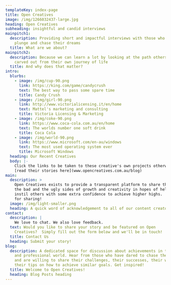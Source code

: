 ```yaml
---
templateKey: index-page
title: Open Creatives
image: /img/1266032437-large.jpg
heading: Open Creatives
subheading: insightful and candid interviews
mainpitch1:
  description: Providing short and impactful interviews with those who take the
    plunge and chase their dreams
  title: What are we about?
mainpitch2:
  description: Because we can learn a lot by looking at the path others have
    carved out from their own journey of life
  title: And why does that matter?
intro:
  blurbs:
    - image: /img/cup-90.png
      link: https://king.com/game/candycrush
      text: The best way to pass some spare time
      title: Candy Crush
    - image: /img/girl-90.png
      link: http://www.victorialicensing.it/en/home
      text: Mattel's marketing and consulting
      title: Victoria Licensing & Marketing
    - image: /img/coke-90.png
      link: https://www.coca-cola.com.au/en/home
      text: The worlds number one soft drink
      title: Coca Cola
    - image: /img/world-90.png
      link: https://www.microsoft.com/en-au/windows
      text: The most used operating system ever
      title: Microsoft Windows
  heading: Our Recent Creatives
  body: |-
    Click the links to be taken to these creative's own projects otherwise 
    [read their stories here](www.opencreatives.com.au/blog)
main:
  description: >
    Open Creatives exists to provide a transparent platform to share the good
    the bad and the ugly sides of growth and creativity in hopes of helping to
    instil others with some extra confidence to achieve higher highs.  Thank you
    for sharing!
  image: /img/light-smaller.png
  heading: A quick word of acknowledgement to all of our content creators
contact:
  description: |
    We love to chat. We also love feedback.
  text: Would you like to share your story and be featured on Open
    Creatives?  Simply fill out the form below and we'll be in touch!
  title: Contact Us
  heading: Submit your story!
blog:
  description: A dedicated space for discussion about achievements in the personal
    and professional world. Hear from those who have dared to chase their dreams
    and are willing to share their challenges, their successes, their wisdom and
    their tips on how to achieve similar goals. Get inspired!
  title: Welcome to Open Creatives!
  heading: Blog Posts heading
---
```

